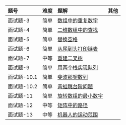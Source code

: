 | 题号 | 难度 | 题解 | 其他  |
| :------| :------ | :------ |  :------ |
| 面试题-3 | 简单 | [数组中的重复数字](offer-3/offer-3.md) |  |
| 面试题-4 | 简单 | [二维数组中的查找](offer-4/offer-4.md) |  |
| 面试题-5 | 简单 | [替换空格](offer-5/offer-5.md) |  |
| 面试题-6 | 简单 | [从尾到头打印链表](offer-6/offer-6.md) |  |
| 面试题-7 | 中等 | [重建二叉树](offer-7/offer-7.md) |  |
| 面试题-9 | 简单 | [用两个栈实现队列](offer-9/offer-9.md) |  |
| 面试题-10.1 | 简单 | [斐波那契数列](offer-10.1/offer-10.1.md) |  |
| 面试题-10.2 | 简单 | [青蛙跳台阶问题](offer-10.2/offer-10.2.md) |  |
| 面试题-11 | 简单 | [旋转数组的最小数字](offer-11/offer-11.md) |  |
| 面试题-12 | 中等 | [矩阵中的路径](offer-12/offer-12.md) |  |
| 面试题-13 | 中等 | [机器人的运动范围](offer-13/offer-13.md) |  |
